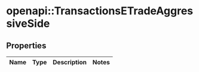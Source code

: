 # openapi::TransactionsETradeAggressiveSide


## Properties
Name | Type | Description | Notes
------------ | ------------- | ------------- | -------------


